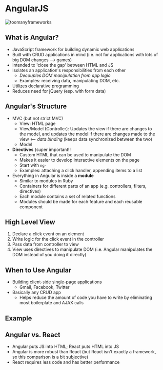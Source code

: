 # AngularJS


![toomanyframeworks](https://cdn.meme.am/instances/61726473.jpg)

## What is Angular?
* JavaScript framework for building dynamic web applications
* Built with CRUD applications in mind (i.e. not for applications with lots of big DOM changes --> games)
* Intended to 'close the gap' between HTML and JS
* Isolates an application's responsibilities from each other
  * *Decouples DOM manipulation from app logic*
  * Examples: receiving data, manipulating DOM, etc.
* Utilizes declarative programming
* Reduces need for jQuery (esp. with form data)

## Angular's Structure
* MVC (but not strict MVC)
  * View: HTML page
  * View/Model (Controller): Updates the view if there are changes to the model, and updates the model if there are changes made to the view <-- *data binding* (keeps data synchronized between the two)
  * Model 
* **Directives** (super important!!
  * Custom HTML that can be used to manipulate the DOM
  * Makes it easier to develop interactive elements on the page
  * Start with `ng-`
  * Examples: attaching a click handler, appending items to a list
* Everything in Angular is inside a **module**
  * Similar to modules in Ruby
  * Containers for different parts of an app (e.g. controllers, filters, directives)
  * Each module contains a set of related functions
  * Modules should be made for each feature and each reusable component

## High Level View
1. Declare a click event on an element
2. Write logic for the click event in the controller
3. Pass data from controller to view
4. View uses directives to manipulate DOM (i.e. Angular manipulates the DOM instead of you doing it directly)
  
## When to Use Angular
* Building client-side single-page applications
  * Gmail, Facebook, Twitter
* Basically any CRUD app
  * Helps reduce the amount of code you have to write by eliminating most boilerplate and AJAX calls
  
## Example


## Angular vs. React
* Angular puts JS into HTML; React puts HTML into JS
* Angular is more robust than React (but React isn't exactly a framework, so this comparison is a bit subjective)
* React requires less code and has better performance
